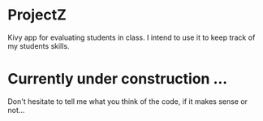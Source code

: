# ProjectZ
Kivy app for evaluating students in class.
I intend to use it to keep track of my students skills.
# Currently under construction ...
Don't hesitate to tell me what you think of the code, if it makes sense or not...


